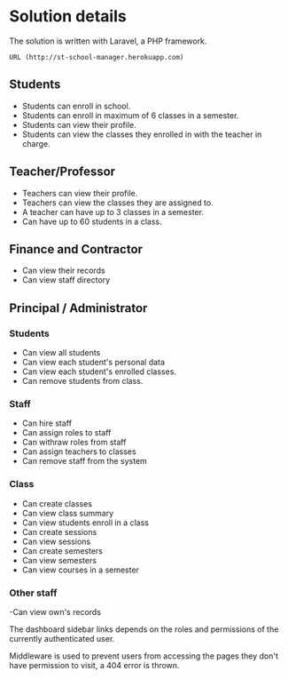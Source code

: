 # Solution details

The solution is written with Laravel, a PHP framework.

    URL (http://st-school-manager.herokuapp.com)
  ## Students  
- Students can enroll in school.
- Students can enroll in maximum of 6 classes in a semester.
- Students can view their profile.
- Students can view the classes they enrolled in with the teacher in charge.

## Teacher/Professor
- Teachers can view their profile.
- Teachers can view the classes they are assigned to.
- A teacher  can have up to 3 classes in a semester.
- Can have up to 60 students in a class.

## Finance and Contractor
- Can view their records
- Can view staff directory

## Principal / Administrator

###  Students
- Can view all students
- Can view each student's personal data
- Can view each student's enrolled classes.
- Can remove students from class.

### Staff
- Can hire staff
- Can assign roles to staff
- Can withraw roles from staff
- Can assign teachers to classes
- Can remove staff from the system 
### Class
- Can create classes
- Can view class summary
- Can view students enroll in a class
- Can create sessions
- Can view sessions
- Can create semesters
- Can view semesters
- Can view courses in a semester


### Other staff
-Can view own's records

The dashboard sidebar links depends on the  roles and permissions of the currently authenticated user.

Middleware is used to prevent users from accessing the pages they don't have permission to visit, a 404 error is thrown.



